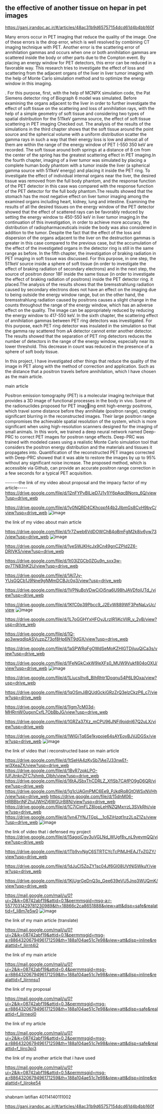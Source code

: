 ## the effective of another tissue on hepar in pet images
 https://ganj.irandoc.ac.ir/#/articles/48ac31b9d65757154dcd61d4b4bb160f


Many errors occur in PET imaging that reduce the quality of the image. One of these errors is the drop error, which is well resolved by combining CT imaging technique with PET. Another error is the scattering error of annihilation gammas and occurs when one or both annihilation gammas are scattered inside the body or other parts due to the Compton event. By placing an energy window for PET detectors, this error can be reduced in a favorable way. This research tries to investigate the effect of loss and scattering from the adjacent organs of the liver in liver tumor imaging with the help of Monte Carlo simulation method and to optimize the energy window in this imaging.



. For this purpose, first, with the help of MCNPX simulation code, the Pat Siemens detector ring of Biograph 6 model was simulated. Before examining the organs adjacent to the liver in order to further investigate the effect of soft tissue on the scattering and loss of annihilation rays, with the help of a simple geometry of soft tissue and considering two types of spatial distribution for the 511keV gamma source, the effect of soft tissue scattering in PET imaging Checked out. The analysis of the results of the simulations in the third chapter shows that the soft tissue around the point source and the spherical volume with a uniform distribution scatter the gamma rays in such a way that their energy loss is low and almost all of them are within the range of the energy window of PET (-550 350 keV are recorded. The soft tissue around both springs at a distance of 8 cm from the center of the spring has the greatest scattering effect in PET imaging.In the fourth chapter, imaging of a liver tumor was simulated by placing a complete human body phantom with a tumor inside the liver (a spherical gamma source with 511keV energy) and placing it inside the PET ring. To investigate the effect of individual internal organs near the liver, the desired tissue was removed from the full body phantom, and the response function of the PET detector in this case was compared with the response function of the PET detector for the full body phantom.The results showed that the stomach has the most negative effect on liver tumor imaging among the examined organs including heart, kidney, lung and intestine. Examining the results of all the desired tissues on the energy window of the PET detector showed that the effect of scattered rays can be favorably reduced by setting the energy window to 450-550 keV in liver tumor imaging.In the continuation of this investigation, in order to achieve more accuracy, the distribution of radiopharmaceuticals inside the body was also considered in addition to the tumor. Despite the fact that the effect of the loss and dispersion of the organs adjacent to the liver on the destruction gammas is greater in this case compared to the previous case, but the accumulation of the effect of the investigated organs in the detector ring is still in the same range as before. In the fifth chapter, the investigation of braking radiation in PET imaging in soft tissue was discussed. For this purpose, in one step, the 511keV source inside a sphere of soft tissue (in order to investigate the effect of braking radiation of secondary electrons) and in the next step, the source of positron donor 18F inside the same tissue (in order to investigate the effect of braking radiation of positrons) inside the PET detector ring. it placed.The analysis of the results shows that the bremsstrahlung radiation caused by secondary electrons does not have an effect on the imaging due to being outside the energy window range, but on the other hand, the bremsstrahlung radiation caused by positrons causes a slight change in the counts throughout the range of the energy window, which has an adverse effect on the quality. The image can be appropriately reduced by reducing the energy window to 417-550 keV. In the sixth chapter, the scattering effect of annihilation gammas between PET ring detectors was investigated. For this purpose, each PET ring detector was insulated in the simulation so that the gamma ray scattered from aA detector cannot enter another detector. The results showed that the separation of PET ring detectors reduces the number of detectors in the range of the energy window, especially near its lower threshold. This decrease in count was reduced in the presence of a sphere of soft body tissue.

In this project, I have investigated other things that reduce the quality of the image in PET along with the method of correction and application. Such as the distance that a positron travels before annihilation, which I have chosen as the main article.

main article

Positron emission tomography (PET) is a molecular imaging technique that provides a 3D
image of functional processes in the body in vivo. Some of the radionuclides proposed for PET imaging emit high-energy positrons, which travel some distance before they annihilate (positron range),
creating significant blurring in the reconstructed images. Their large positron range compromises the
achievable spatial resolution of the system, which is more significant when using high-resolution
scanners designed for the imaging of small animals. In this work, we trained a deep neural network
named Deep-PRC to correct PET images for positron range effects. Deep-PRC was trained with
modeled cases using a realistic Monte Carlo simulation tool that considers the positron energy
distribution and the materials and tissues it propagates into. Quantification of the reconstructed PET
images corrected with Deep-PRC showed that it was able to restore the images by up to 95% without
any significant noise increase. The proposed method, which is accessible via Github, can provide an
accurate positron range correction in a few seconds for a typical PET acquisition.


-------the link of my video about proposal and the impacy factor of my article-----
https://drive.google.com/file/d/12nFYPvBILieD7J1y1IY6pAqcBNorp_6Q/view?usp=drive_web


https://drive.google.com/file/d/1y0NQRD4CKhcppf44b2JIbmGs8CvH9byC/view?usp=drive_web
![image](https://github.com/mahdeslami11/CycleGAN--EMOVC/assets/115186860/30dd9151-e6dc-4067-bfe3-d0d60125874f)

the link of my video about main article

https://drive.google.com/file/d/1r7Zweb6VdDOWChB4qBmFgM2k8iv6yw73/view?usp=drive_web
![image](https://github.com/mahdeslami11/CycleGAN--EMOVC/assets/115186860/8bbe9691-8366-4d3c-85e4-d0299f32b4e8)

https://drive.google.com/file/d/1yeSWJKHcJx9Cn49gnCZPId2Z6-DRIVK5/view?usp=drive_web

https://drive.google.com/file/d/1t03lZGCb0ZGu9n_sxx3w-qv7TN83hK2U/view?usp=drive_web

https://drive.google.com/file/d/1AI7Jy-YUsGQCb1J9Nne9gNMmDCBJc0q3/view?usp=drive_web

https://drive.google.com/file/d/1VPNuBoVDwCjOi5na6U98hJAVDfojUTd_/view?usp=drive_web

https://drive.google.com/file/d/1KfC0p39Pbcc9_J2EvW889WF3PeNaLvUc/view
![image](https://github.com/mahdeslami11/CycleGAN--EMOVC/assets/115186860/1d5f9c53-d3b9-493b-8858-6599f9ac7f4c)

https://drive.google.com/file/d/1L7oGGHYxHFOyJLrzIR1jKcVIIR_v_2yB/view?usp=drive_web

https://drive.google.com/file/d/1Q-ao3wwqdIqASVuzpZ73of8Hp6NT9dGX/view?usp=drive_web

https://drive.google.com/file/d/1aSPWRqFgOWdSeMoKZHIGTDjluuQiCa3s/view?usp=drive_web

https://drive.google.com/file/d/1FeNGkCxkW9IeXFs0_MUW9Vukf804oOXU/view?usp=drive_web
![image](https://github.com/mahdeslami11/CycleGAN--EMOVC/assets/115186860/2b06447f-f59a-46e9-a597-2fb9fa3b6661)


https://drive.google.com/file/d/1LiucsIhv8_BlhRhtr1Doqnu54P6L9Oxa/view?usp=drive_web

https://drive.google.com/file/d/1qOSmJiBQUdGckiGRzZrQ3elzCkzP6_c7/view?usp=drive_web

https://drive.google.com/file/d/1Igm7cM03d-MHRrnW0ugxnCxfL7ObBbJG/view?usp=drive_web

https://drive.google.com/file/d/1GRZa37Xz_mCPU96JNFj9oidnl67Q2uLX/view?usp=drive_web

https://drive.google.com/file/d/1WlGjTq6Se1kypoje64sAYEoyBJVJDGSx/view?usp=drive_web
![image](https://github.com/mahdeslami11/CycleGAN--EMOVC/assets/115186860/440e6a08-3db0-4b1e-8737-dda2058bccdf)

the link of video that i reconstructed base on main article

https://drive.google.com/file/d/1tSeHA4zKySb7lAe7J33nwEf-wj3XeaZX/view?usp=drive_web
https://drive.google.com/file/d/1BvR7zpkLPO-lUFJtnknZFC7shmb_Olbh/view?usp=drive_web
https://drive.google.com/file/d/16tAJSbxThCDRLZ_XflSb7CAfPO9gD6QR/view?usp=drive_web
https://drive.google.com/file/d/1g1cUAGmPMC6Ee9_PJkdRq8GtOWSxNVHh/view?usp=drive_web
https://drive.google.com/file/d/15dnM06-HRBBbrjNFZtuUWHZj6WGUrB8N/view?usp=drive_web
https://drive.google.com/file/d/1C7iCimFLZ8IopLeHNZQMxrrzL3SVkRhi/view?usp=drive_web
https://drive.google.com/file/d/1vn47YNJTGpL__1c6ZiHzqt1nz2LqZ1Zs/view?usp=drive_web
![image](https://github.com/mahdeslami11/CycleGAN--EMOVC/assets/115186860/b13f407a-ca86-47e0-9bcc-f97115d94f9d)

the link of video that i defensed my project 
https://drive.google.com/file/d/15agojCgy3uVGLNd_WUgf8v_nL9yevmQQ/view?usp=drive_web

https://drive.google.com/file/d/1Tb9vvNgC6STRTCYcTcPlMJHEAJTvZGZY/view?usp=drive_web

https://drive.google.com/file/d/1dJuCI5ZpZY1sc04Jf6GI08UVtNjSWkuY/view?usp=drive_web

https://drive.google.com/file/d/1KjUgrGeDnQ3o_Gee639eVU5Jnq3WUQmK/view?usp=drive_web

https://mail.google.com/mail/u/0?ui=2&ik=08742abf19&attid=0.1&permmsgid=msg-a:r-5577031429781230989&th=18866c2ca8651888&view=att&disp=safe&realattid=f_li8m7e5w0
![image](https://github.com/mahdeslami11/CycleGAN--EMOVC/assets/115186860/09d26c7d-8086-41e1-afca-7d467327c575)

the link of my main article (translate)



https://mail.google.com/mail/u/0?ui=2&ik=08742abf19&attid=0.1&permmsgid=msg-a:r8864320679496171259&th=188a104ae51c7e98&view=att&disp=inline&realattid=f_liirnt4i2

the link of my main article

https://mail.google.com/mail/u/0?ui=2&ik=08742abf19&attid=0.4&permmsgid=msg-a:r8864320679496171259&th=188a104ae51c7e98&view=att&disp=inline&realattid=f_liirnnsu1


the link of my proposal

https://mail.google.com/mail/u/0?ui=2&ik=08742abf19&attid=0.3&permmsgid=msg-a:r8864320679496171259&th=188a104ae51c7e98&view=att&disp=safe&realattid=f_liirneol0



the link of my article

https://mail.google.com/mail/u/0?ui=2&ik=08742abf19&attid=0.2&permmsgid=msg-a:r8864320679496171259&th=188a104ae51c7e98&view=att&disp=safe&realattid=f_liiro3pj3


the link of my another article that i have used

https://mail.google.com/mail/u/0?ui=2&ik=08742abf19&attid=0.5&permmsgid=msg-a:r8864320679496171259&th=188a104ae51c7e98&view=att&disp=inline&realattid=f_liiroke54




---










 
 


 shabnam latifian
 40114140111002
 
 

 
 
 https://ganj.irandoc.ac.ir/#/articles/48ac31b9d65757154dcd61d4b4bb160f


